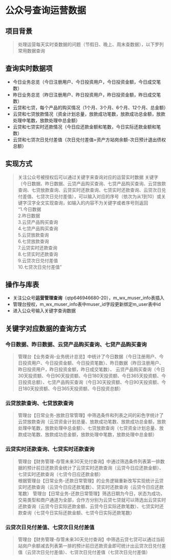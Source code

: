# 公众号查询运营数据
## 项目背景
> 处理运营每天实时查数据的问题（节假日、晚上、周末查数据），以下罗列常用数据查询
## 查询实时数据项
+ 今日业务总览（今日注册用户、今日投资用户，今日投资金额，今日成交笔数）
+ 昨日业务总览（昨日注册用户、昨日投资用户，昨日投资金额，昨日成交笔数）
+ 云贷和七贷，每个产品的购买情况（1个月、3个月、6个月、12个月、总金额）
+ 云贷和七贷放款情况（资金计划总量，放款成功笔数，放款成功总金额，放款处理中笔数，放款处理中总金额）
+ 云贷和七贷实时还款情况（今日应还款金额和笔数，今日实际还款金额和笔数）
+ 云贷和七贷次日兑付差值（次日兑付差值=资产方站岗余额-次日预计退出债权总额）
## 实现方式
> 关注公众号被授权后可以通过关键字来查询对应的运营实时数据
> 关键字（今日数据、昨日数据、云贷产品购买查询、七贷产品购买查询、云贷放款查询、七贷放款查询、云贷实时还款查询、七贷实时还款查询、云贷次日兑付差值、七贷次日兑付差值），可以输入对应的序号（依次为从1到10）或关键字汉字全文实现查询，如输入的内容不为关键字或者序号则返回  
“1.今日数据     
2.昨日数据  
3.云贷产品购买查询  
4.七贷产品购买查询  
5.云贷放款查询    
6.七贷放款查询    
7.云贷实时还款查询  
8.七贷实时还款查询  
9.云贷次日兑付差值  
10.七贷次日兑付差值”
## 操作与库表
+ 关注公众号**运营管理查询**（qtp646946680-20），m_wx_muser_info表插入
+ 管理台授权，m_wx_muser_info表中muser_id字段更新绑定m_user表中id
+ 进入公众号输入关键字查询数据
## 关键字对应数据的查询方式
### 今日数据、昨日数据、云贷产品购买查询、七贷产品购买查询
> 管理台【业务查询-业务统计总览】中统计了今日数据（今日注册用户、今日投资用户、今日投资金额、今日投资笔数）、昨日数据（昨日注册用户、昨日投资用户，昨日投资金额，昨日成交笔数）、
云贷产品购买查询（今日30天投资额、今日90天投资额、今日180天投资额、今日365天投资额、今日投资总额）、七贷产品购买查询（今日30天投资额、今日90天投资额、今日180天投资额、今日365天投资额、今日投资总额）
### 云贷放款查询、七贷放款查询
> 管理台【日常业务-放款日常管理】中筛选条件和列表之间的彩色字统计了云贷放款查询（云贷资金计划总量、放款成功笔数、放款成功总金额，放款处理中笔数，放款处理中总金额）、七贷放款查询（七贷资金计划总量、放款成功笔数、放款成功总金额，放款处理中笔数，放款处理中总金额）
### 云贷实时还款查询、七贷实时还款查询
> 管理台【财务管理-存管未来30天兑付查询】中通过筛选条件列表第一排数据的预计前日还款资金统计了云贷实时还款查询（云贷今日应还款金额）、七贷实时还款查询（七贷今日应还款金额）    
> 根据管理台【日常业务-还款日常管理】的业务逻辑重新改写实现统计云贷实时还款查询（云贷今日应还款笔数）、贷实时还款查询（云贷今日应还款笔数）
> 管理台【日常业务-还款日常管理】筛选日期为今日，状态为成功，交易类型和商户通道为全部，合作方分别为云贷七贷就可以筛选出云贷实时还款查询（云贷今日实际还款金额、云贷今日实际还款笔数）、七贷实时还款查询（七贷今日实际还款金额、七贷今日实际还款笔数）
### 云贷次日兑付差值、七贷次日兑付差值
> 管理台【财务管理-存管未来30天兑付查询】中筛选云贷七贷可以通过当前站岗户余额减去列表第一排的预计前日还款资金即可统计出云贷次日兑付差值（云贷次日兑付差值）、七贷次日兑付差值（七贷次日兑付差值）